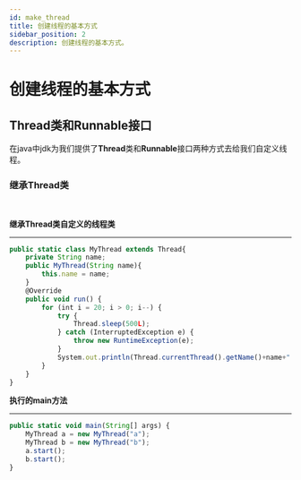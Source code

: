 ```yaml
---
id: make_thread
title: 创建线程的基本方式
sidebar_position: 2
description: 创建线程的基本方式。
---
```

# 创建线程的基本方式
## Thread类和Runnable接口

在java中jdk为我们提供了**Thread**类和**Runnable**接口两种方式去给我们自定义线程。
### 继承**Thread**类
<br/>

**继承Thread类自定义的线程类**
<hr/>

```js
public static class MyThread extends Thread{
    private String name;
    public MyThread(String name){
        this.name = name;
    }
    @Override
    public void run() {
        for (int i = 20; i > 0; i--) {
            try {
                Thread.sleep(500L);
            } catch (InterruptedException e) {
                throw new RuntimeException(e);
            }
            System.out.println(Thread.currentThread().getName()+name+":第"+i+"次执行!");
        }
    }
}
```
**执行的main方法**
<hr/>

```js
public static void main(String[] args) {
    MyThread a = new MyThread("a");
    MyThread b = new MyThread("b");
    a.start();
    b.start();
}
```
  
